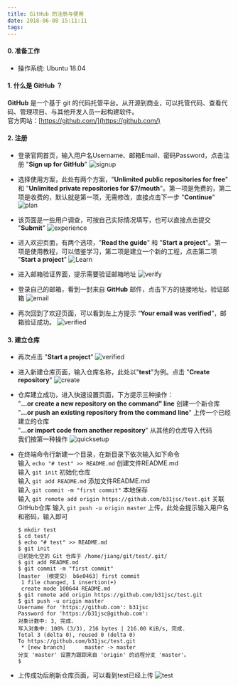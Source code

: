 ```yaml
---
title: GitHub 的注册与使用
date: 2018-06-08 15:11:11
tags:
---
```

#### 0. 准备工作
* 操作系统: Ubuntu 18.04

#### 1. 什么是 GitHub ？
**GitHub** 是一个基于 git 的代码托管平台。从开源到商业，可以托管代码、查看代码、管理项目、与其他开发人员一起构建软件。  
官方网站：[https://github.com/](https://github.com/)   

#### 2. 注册
* 登录官网首页，输入用户名Username、邮箱Email、密码Password，点击注册 "**Sign up for GitHub**"
![signup](https://raw.githubusercontent.com/b31jsc/img/master/GitHub%E7%9A%84%E6%B3%A8%E5%86%8C%E4%B8%8E%E4%BD%BF%E7%94%A8/GitHub%E7%9A%84%E6%B3%A8%E5%86%8C%E4%B8%8E%E4%BD%BF%E7%94%A801-%E6%B3%A8%E5%86%8C.png)

* 选择使用方案，此处有两个方案，"**Unlimited public repositories for free**" 和 "**Unlimited private repositories for $7/mouth**"。第一项是免费的，第二项是收费的，默认就是第一项，无需修改，直接点击下一步 "**Continue**"
![plan](https://raw.githubusercontent.com/b31jsc/img/master/GitHub%E7%9A%84%E6%B3%A8%E5%86%8C%E4%B8%8E%E4%BD%BF%E7%94%A8/GitHub%E7%9A%84%E6%B3%A8%E5%86%8C%E4%B8%8E%E4%BD%BF%E7%94%A802-plan.png)

* 该页面是一些用户调查，可按自己实际情况填写，也可以直接点击提交 "**Submit**"
![experience](https://raw.githubusercontent.com/b31jsc/img/master/GitHub%E7%9A%84%E6%B3%A8%E5%86%8C%E4%B8%8E%E4%BD%BF%E7%94%A8/GitHub%E7%9A%84%E6%B3%A8%E5%86%8C%E4%B8%8E%E4%BD%BF%E7%94%A803-experience.png)

* 进入欢迎页面，有两个选项，"**Read the guide**" 和 "**Start a project**"。第一项是使用教程，可以借鉴学习，第二项是建立一个新的工程，点击第二项 "**Start a project**"
![Learn](https://raw.githubusercontent.com/b31jsc/img/master/GitHub%E7%9A%84%E6%B3%A8%E5%86%8C%E4%B8%8E%E4%BD%BF%E7%94%A8/GitHub%E7%9A%84%E6%B3%A8%E5%86%8C%E4%B8%8E%E4%BD%BF%E7%94%A804-Learn.png)

* 进入邮箱验证界面，提示需要验证邮箱地址
![verify](https://raw.githubusercontent.com/b31jsc/img/master/GitHub%E7%9A%84%E6%B3%A8%E5%86%8C%E4%B8%8E%E4%BD%BF%E7%94%A8/GitHub%E7%9A%84%E6%B3%A8%E5%86%8C%E4%B8%8E%E4%BD%BF%E7%94%A805-verify.png)

* 登录自己的邮箱，看到一封来自 **GitHub** 邮件，点击下方的链接地址，验证邮箱
![email](https://raw.githubusercontent.com/b31jsc/img/master/GitHub%E7%9A%84%E6%B3%A8%E5%86%8C%E4%B8%8E%E4%BD%BF%E7%94%A8/GitHub%E7%9A%84%E6%B3%A8%E5%86%8C%E4%B8%8E%E4%BD%BF%E7%94%A806-email.png)

* 再次回到了欢迎页面，可以看到左上方提示 “**Your email was verified**”，邮箱验证成功。
![verified](https://raw.githubusercontent.com/b31jsc/img/master/GitHub%E7%9A%84%E6%B3%A8%E5%86%8C%E4%B8%8E%E4%BD%BF%E7%94%A8/GitHub%E7%9A%84%E6%B3%A8%E5%86%8C%E4%B8%8E%E4%BD%BF%E7%94%A807-verified.png)

#### 3. 建立仓库
* 再次点击 "**Start a project**"
![verified](https://raw.githubusercontent.com/b31jsc/img/master/GitHub%E7%9A%84%E6%B3%A8%E5%86%8C%E4%B8%8E%E4%BD%BF%E7%94%A8/GitHub%E7%9A%84%E6%B3%A8%E5%86%8C%E4%B8%8E%E4%BD%BF%E7%94%A807-verified.png)

* 进入新建仓库页面，输入仓库名称，此处以"**test**"为例。点击 "**Create repository**"
![create](https://raw.githubusercontent.com/b31jsc/img/master/GitHub%E7%9A%84%E6%B3%A8%E5%86%8C%E4%B8%8E%E4%BD%BF%E7%94%A8/GitHub%E7%9A%84%E6%B3%A8%E5%86%8C%E4%B8%8E%E4%BD%BF%E7%94%A809-create.png)

* 仓库建立成功，进入快速设置页面，下方提示三种操作：  
"**...or create a new repository on the command" line** 创建一个新仓库  
"**...or push an existing repository from the command line**" 上传一个已经建立的仓库  
"**...or import code from another repository**" 从其他的仓库导入代码  
我们按第一种操作
![quicksetup](https://raw.githubusercontent.com/b31jsc/img/master/GitHub%E7%9A%84%E6%B3%A8%E5%86%8C%E4%B8%8E%E4%BD%BF%E7%94%A8/GitHub%E7%9A%84%E6%B3%A8%E5%86%8C%E4%B8%8E%E4%BD%BF%E7%94%A810-quicksetup.png)

* 在终端命令行新建一个目录，在新目录下依次输入如下命令  
输入 `echo "# test" >> README.md` 创建文件README.md  
输入 `git init` 初始化仓库  
输入 `git add README.md` 添加文件README.md  
输入 `git commit -m "first commit"` 本地保存  
输入 `git remote add origin https://github.com/b31jsc/test.git` 关联GitHub仓库
输入 `git push -u origin master` 上传，此处会提示输入用户名和密码，输入即可
  ```
  $ mkdir test
  $ cd test/
  $ echo "# test" >> README.md
  $ git init 
  已初始化空的 Git 仓库于 /home/jiang/git/test/.git/
  $ git add README.md
  $ git commit -m "first commit"
  [master （根提交） b6e0463] first commit
   1 file changed, 1 insertion(+)
   create mode 100644 README.md
  $ git remote add origin https://github.com/b31jsc/test.git 
  $ git push -u origin master
  Username for 'https://github.com': b31jsc
  Password for 'https://b31jsc@github.com': 
  对象计数中: 3, 完成.
  写入对象中: 100% (3/3), 216 bytes | 216.00 KiB/s, 完成.
  Total 3 (delta 0), reused 0 (delta 0)
  To https://github.com/b31jsc/test.git
   * [new branch]      master -> master
  分支 'master' 设置为跟踪来自 'origin' 的远程分支 'master'。
  $ 
  ```
* 上传成功后刷新仓库页面，可以看到test已经上传
![test](https://raw.githubusercontent.com/b31jsc/img/master/GitHub%E7%9A%84%E6%B3%A8%E5%86%8C%E4%B8%8E%E4%BD%BF%E7%94%A8/GitHub%E7%9A%84%E6%B3%A8%E5%86%8C%E4%B8%8E%E4%BD%BF%E7%94%A811-test.png)






